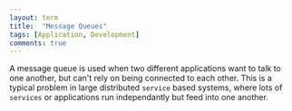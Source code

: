 ```yaml
---
layout: term
title:  "Message Queues"
tags: [Application, Development]
comments: true
---
```


A message queue is used when two different applications want to talk to one another, but can't rely on being connected to each other. This is a typical problem in large distributed `service` based systems, where lots of `services` or applications run independantly but feed into one another.